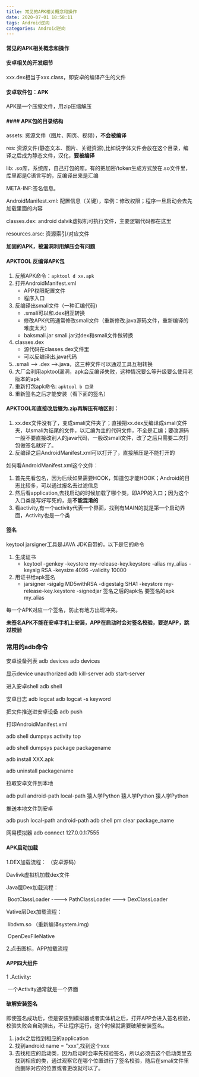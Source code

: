 ```yaml
---
title: 常见的APK相关概念和操作
date: 2020-07-01 18:58:11
tags: Android逆向
categories: Android逆向
---
```


#### 常见的APK相关概念和操作



#### 安卓相关的开发细节

xxx.dex相当于xxx.class，即安卓的编译产生的文件

#### 安卓软件包：APK

APK是一个压缩文件，用zip压缩解压

#### ####  APK包的目录结构

assets: 资源文件（图片、网页、视频），**不会被编译**

res: 资源文件(静态文本、图片、关键资源),比如说字体文件会放在这个目录，编译之后成为静态文件，汉化，**要被编译**

lib: .so库，系统库，自己打包的库。有的把加密/token生成方式放在.so文件里，库里都是C语言写的，反编译出来是汇编

META-INF:签名信息。

AndroidManifest.xml: 配置信息（关键），举例：修改权限；程序一旦启动会去先加载里面的内容

classes.dex: android dalvik虚拟机可执行文件，主要逻辑代码都在这里

resources.arsc: 资源索引/对应文件

**加固的APK，被漏洞利用解压会有问题**



#### APKTOOL 反编译APK包

1. 反解APK命令：`apktool d xx.apk`
2. 打开AndroidManifest.xml
   - APP权限配置文件
   - 程序入口
3. 反编译出smali文件（一种汇编代码)
   - .smali可以和.dex相互转换
   - 修改APK代码通常修改smali文件（重新修改.java源码文件，重新编译的难度太大）
   - baksmali.jar smali.jar对dex和smali文件做转换
4. classes.dex
   - 源代码在classes.dex文件里
   - 可以反编译出.java代码
5. .smali --> .dex -->.java，这三种文件可以通过工具互相转换
6. 大厂会利用apktool漏洞，apk会反编译失败，这种情况要么等升级要么使用老版本的apk
7. 重新打包apk命令: `apktool b 目录`
8. 重新签名之后才能安装（看下面的签名）

#### APKTOOL和直接改后缀为.zip再解压有啥区别：

1. xx.dex文件没有了，变成smali文件夹了；直接把xx.dex反编译成smali文件夹，以smali为结尾的文件，以汇编为主的代码文件，不全是汇编；要改源码一般不要直接改别人的java代码，一般改smali文件，改了之后只需要二次打包做签名就好了。
2. 反编译之后AndroidManifest.xml可以打开了，直接解压是不能打开的

如何看AndroidManifest.xml这个文件：

1. 首先先看包名，因为后续如果需要HOOK，知道包才能HOOK；Android的日志比较多，可以通过报名去过滤信息
2. 然后看application,去找启动的时候加载了哪个类，即APP的入口；因为这个入口类是写好写死的，是**不能混淆的**
3. 看activity,有一个activity代表一个界面，找到有MAIN的就是第一个启动界面，Activity也是一个类



#### 签名

keytool jarsigner工具是JAVA JDK自带的，以下是它的命令

1.  生成证书
    - keytool -genkey -keystore my-release-key.keystore -alias my_alias -keyalg RSA -keysize 4096 -validity 10000
2.  用证书给apk签名
    - jarsigner -sigalg MD5withRSA -digestalg SHA1 -keystore my-release-key.keystore -signedjar 签名之后的apk名 要签名的apk my_alias

每一个APK对应一个签名，防止有地方出现冲突。

**未签名APK不能在安卓手机上安装，APP在启动时会对签名校验，要逆APP，跳过校验**

### 常用的adb命令

安卓设备列表 adb devices adb devices 

显示device unauthorized adb kill-server adb start-server 

进入安卓shell adb shell 

安卓日志 adb logcat adb logcat -s keyword 

把文件推送进安卓设备 adb push 

打印AndroidManifest.xml 

adb shell dumpsys activity top 

adb shell dumpsys package packagename 

adb install XXX.apk 

adb uninstall packagename 

拉取安卓文件到本地 

adb pull android-path local-path 猿人学Python 猿人学Python 猿人学Python 

推送本地文件到安卓 

adb push local-path android-path adb shell pm clear package_name 

网易模拟器 adb connect 127.0.0.1:7555



#### APK启动加载

1.DEX加载流程： （安卓源码）

Davlivk虚拟机加载dex文件

Java层Dex加载流程：

​	BootClassLoader ----> PathClassLoader ---> DexClassLoader

Vative层Dex加载流程：

​	libdvm.so （重新编译system.img)

​	OpenDexFileNative

2.点击图标，APP加载流程





#### APP四大组件

  1 .Activity:

​		一个Activity通常就是一个界面



#### 破解安装签名

即使签名成功后，但是安装到模拟器或者实体机之后，打开APP会进入签名校验，校验失败会自动弹出，不让程序运行，这个时候就需要破解安装签名。

1. jadx之后找到相应的application
2. 找到android:name = "xxx",找到这个xxx
3. 去找相应的启动类，因为启动时会率先校验签名，所以必须去这个启动类里去找到相应的类，通过观察它在哪个位置进行了签名校验，随后在smali文件里面删除对应的位置或者更改就可以了。
